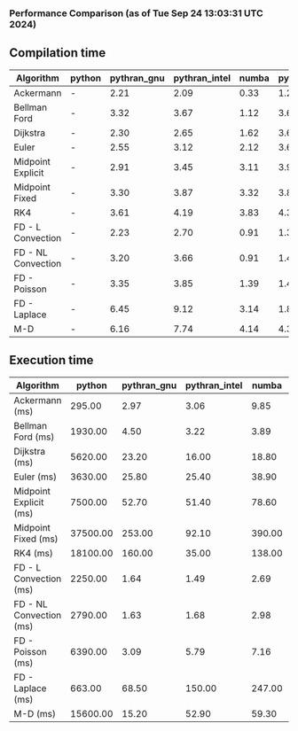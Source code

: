 ### Performance Comparison (as of Tue Sep 24 13:03:31 UTC 2024)
## Compilation time
Algorithm                 | python                    | pythran_gnu               | pythran_intel             | numba                     | pyccel_fortran_gnu        | pyccel_c_gnu              | pyccel_fortran_intel      | pyccel_c_intel           
------------------------- | ------------------------- | ------------------------- | ------------------------- | ------------------------- | ------------------------- | ------------------------- | ------------------------- | -------------------------
Ackermann                 | -                         | 2.21                      | 2.09                      | 0.33                      | 1.29                      | 1.25                      | 1.39                      | 1.33                     
Bellman Ford              | -                         | 3.32                      | 3.67                      | 1.12                      | 3.62                      | 3.90                      | 3.71                      | 4.39                     
Dijkstra                  | -                         | 2.30                      | 2.65                      | 1.62                      | 3.67                      | 3.93                      | 3.81                      | 4.46                     
Euler                     | -                         | 2.55                      | 3.12                      | 2.12                      | 3.63                      | 3.93                      | 3.70                      | 4.40                     
Midpoint Explicit         | -                         | 2.91                      | 3.45                      | 3.11                      | 3.92                      | 4.16                      | 3.93                      | 4.62                     
Midpoint Fixed            | -                         | 3.30                      | 3.87                      | 3.32                      | 3.87                      | 4.20                      | 3.99                      | 4.69                     
RK4                       | -                         | 3.61                      | 4.19                      | 3.83                      | 4.30                      | 4.60                      | 4.39                      | 5.13                     
FD - L Convection         | -                         | 2.23                      | 2.70                      | 0.91                      | 1.38                      | 3.88                      | 1.52                      | 4.42                     
FD - NL Convection        | -                         | 3.20                      | 3.66                      | 0.91                      | 1.40                      | 3.91                      | 1.63                      | 4.60                     
FD - Poisson              | -                         | 3.35                      | 3.85                      | 1.39                      | 1.49                      | 3.98                      | 2.72                      | 4.52                     
FD - Laplace              | -                         | 6.45                      | 9.12                      | 3.14                      | 1.83                      | 4.31                      | 2.05                      | 4.88                     
M-D                       | -                         | 6.16                      | 7.74                      | 4.14                      | 4.30                      | 4.50                      | 4.52                      | 5.43                     

## Execution time
Algorithm                 | python                    | pythran_gnu               | pythran_intel             | numba                     | pyccel_fortran_gnu        | pyccel_c_gnu              | pyccel_fortran_intel      | pyccel_c_intel           
------------------------- | ------------------------- | ------------------------- | ------------------------- | ------------------------- | ------------------------- | ------------------------- | ------------------------- | -------------------------
Ackermann (ms)            | 295.00                    | 2.97                      | 3.06                      | 9.85                      | 1.55                      | 1.55                      | 9.16                      | 4.39                     
Bellman Ford (ms)         | 1930.00                   | 4.50                      | 3.22                      | 3.89                      | 3.01                      | 5.66                      | -                         | 18.80                    
Dijkstra (ms)             | 5620.00                   | 23.20                     | 16.00                     | 18.80                     | 18.50                     | 31.00                     | -                         | 21.90                    
Euler (ms)                | 3630.00                   | 25.80                     | 25.40                     | 38.90                     | 15.10                     | 144.00                    | 13.60                     | 128.00                   
Midpoint Explicit (ms)    | 7500.00                   | 52.70                     | 51.40                     | 78.60                     | 22.80                     | 280.00                    | 15.60                     | 251.00                   
Midpoint Fixed (ms)       | 37500.00                  | 253.00                    | 92.10                     | 390.00                    | 76.00                     | 1430.00                   | 61.30                     | 1230.00                  
RK4 (ms)                  | 18100.00                  | 160.00                    | 35.00                     | 138.00                    | 35.60                     | 488.00                    | 37.60                     | 408.00                   
FD - L Convection (ms)    | 2250.00                   | 1.64                      | 1.49                      | 2.69                      | 1.53                      | 1.63                      | -                         | 4.31                     
FD - NL Convection (ms)   | 2790.00                   | 1.63                      | 1.68                      | 2.98                      | 2.11                      | 2.20                      | -                         | 4.09                     
FD - Poisson (ms)         | 6390.00                   | 3.09                      | 5.79                      | 7.16                      | 2.83                      | 3.86                      | -                         | 5.72                     
FD - Laplace (ms)         | 663.00                    | 68.50                     | 150.00                    | 247.00                    | 58.90                     | 308.00                    | -                         | 332.00                   
M-D (ms)                  | 15600.00                  | 15.20                     | 52.90                     | 59.30                     | 54.20                     | 59.90                     | 80.50                     | 61.50                    
